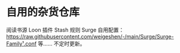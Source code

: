 # 自用的杂货仓库
阅读书源
 Loon 插件
Stash 规则
Surge 自用配置：https://raw.githubusercontent.com/weigeshen/-/main/Surge/Surge-Family¹.conf
等……
不定时更新。
